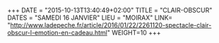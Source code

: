 +++
DATE = "2015-10-13T13:40:49+02:00"
TITLE = "CLAIR-OBSCUR"
DATES = "SAMEDI 16 JANVIER"
LIEU = "MOIRAX"
LINK= "http://www.ladepeche.fr/article/2016/01/22/2261120-spectacle-clair-obscur-l-emotion-en-cadeau.html"
WEIGHT=10
+++

